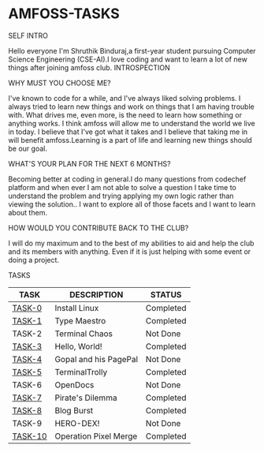 # AMFOSS-TASKS
SELF INTRO

Hello everyone
I'm Shruthik Binduraj,a first-year student pursuing Computer Science Engineering (CSE-AI).I love coding and want to learn a lot of new things after joining amfoss club.
INTROSPECTION

WHY MUST YOU CHOOSE ME?

I've known to code for a while, and I've always liked solving problems. I always tried to learn new things and work on things that I am having trouble with. What drives me, even more, is the need to learn how something or anything works. I think amfoss will allow me to understand the world we live in today. I believe that I've got what it takes and I believe that taking me in will benefit amfoss.Learning is a part of life and learning new things should be our goal.

WHAT'S YOUR PLAN FOR THE NEXT 6 MONTHS?

Becoming better at coding in general.I do many questions from codechef platform and when ever I am not able to solve a question I take time to understand the problem and trying applying my own logic rather than viewing the solution.. I want to explore all of those facets and I want to learn about them.

HOW WOULD YOU CONTRIBUTE BACK TO THE CLUB?

I will do my maximum and to the best of my abilities to aid and help the club and its members with anything. Even if it is just helping with some event or doing a project.


TASKS

| TASK     | DESCRIPTION  | STATUS     |
|----------|--------------|------------|
| [TASK-0](https://github.com/optimuscoding/AMFOSS-TASKS/tree/master/TASK-00) | Install Linux | Completed  |
| [TASK-1](https://github.com/optimuscoding/AMFOSS-TASKS/tree/master/TASK-01) |  Type Maestro | Completed  |
| TASK-2| Terminal Chaos | Not Done   |
| [TASK-3](https://github.com/optimuscoding/AMFOSS-TASKS/tree/master/TASK-03) | Hello, World! | Completed  |
| [TASK-4](https://github.com/optimuscoding/AMFOSS-TASKS/tree/master/TASK-04) | Gopal and his PagePal | Not Done   |
| [TASK-5](https://github.com/optimuscoding/AMFOSS-TASKS/tree/master/TASK-05) | TerminalTrolly | Completed  |
| TASK-6| OpenDocs | Not Done   |
| [TASK-7](https://github.com/optimuscoding/AMFOSS-TASKS/tree/master/TASK-07) | Pirate's Dilemma | Completed  |
| [TASK-8](https://medium.com/@optimuscoding8/blog-burst-c404f03b0e57)|  Blog Burst | Completed   |
| TASK-9| HERO-DEX! | Not Done   |
| [TASK-10](https://github.com/optimuscoding/AMFOSS-TASKS/tree/master/TASK-10) | Operation Pixel Merge | Completed |
